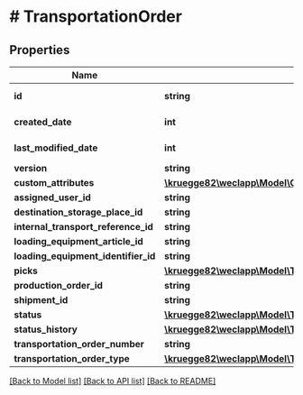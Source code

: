# # TransportationOrder

## Properties

Name | Type | Description | Notes
------------ | ------------- | ------------- | -------------
**id** | **string** |  | [optional] [readonly]
**created_date** | **int** |  | [optional] [readonly]
**last_modified_date** | **int** |  | [optional] [readonly]
**version** | **string** |  | [optional]
**custom_attributes** | [**\kruegge82\weclapp\Model\CustomAttribute[]**](CustomAttribute.md) |  | [optional]
**assigned_user_id** | **string** |  | [optional]
**destination_storage_place_id** | **string** |  | [optional]
**internal_transport_reference_id** | **string** |  | [optional]
**loading_equipment_article_id** | **string** |  | [optional]
**loading_equipment_identifier_id** | **string** |  | [optional]
**picks** | [**\kruegge82\weclapp\Model\TransportPick[]**](TransportPick.md) |  | [optional]
**production_order_id** | **string** |  | [optional]
**shipment_id** | **string** |  | [optional]
**status** | [**\kruegge82\weclapp\Model\TransportationOrderStatusType**](TransportationOrderStatusType.md) |  | [optional]
**status_history** | [**\kruegge82\weclapp\Model\TransportationOrderStatusHistory[]**](TransportationOrderStatusHistory.md) |  | [optional]
**transportation_order_number** | **string** |  | [optional]
**transportation_order_type** | [**\kruegge82\weclapp\Model\TransportationOrderType**](TransportationOrderType.md) |  | [optional]

[[Back to Model list]](../../README.md#models) [[Back to API list]](../../README.md#endpoints) [[Back to README]](../../README.md)
